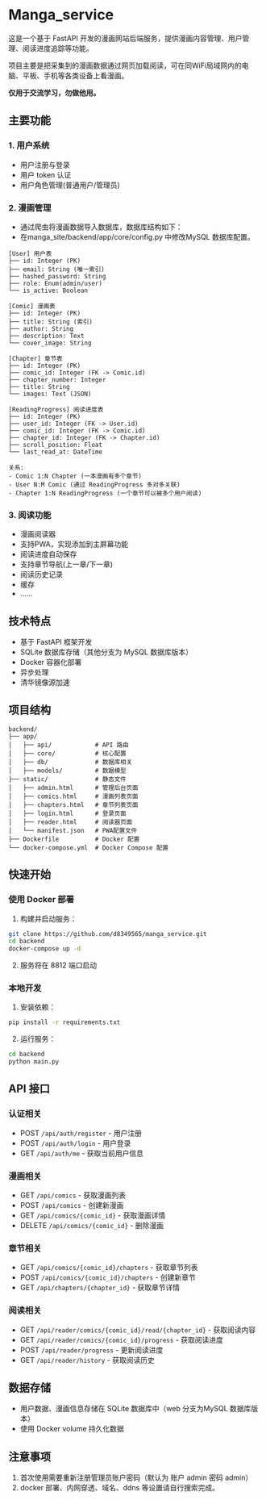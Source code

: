 # Manga_service

这是一个基于 FastAPI 开发的漫画网站后端服务，提供漫画内容管理、用户管理、阅读进度追踪等功能。

项目主要是把采集到的漫画数据通过网页加载阅读，可在同WiFi局域网内的电脑、平板、手机等各类设备上看漫画。

**仅用于交流学习，勿做他用。**

## 主要功能

### 1. 用户系统

- 用户注册与登录
- 用户 token 认证
- 用户角色管理(普通用户/管理员)

### 2. 漫画管理

- 通过爬虫将漫画数据导入数据库，数据库结构如下：
- 在manga_site/backend/app/core/config.py 中修改MySQL 数据库配置。
```
[User] 用户表
├── id: Integer (PK)
├── email: String (唯一索引)
├── hashed_password: String
├── role: Enum(admin/user)
└── is_active: Boolean

[Comic] 漫画表
├── id: Integer (PK)
├── title: String (索引)
├── author: String
├── description: Text
└── cover_image: String

[Chapter] 章节表
├── id: Integer (PK)
├── comic_id: Integer (FK -> Comic.id)
├── chapter_number: Integer
├── title: String
└── images: Text (JSON)

[ReadingProgress] 阅读进度表
├── id: Integer (PK)
├── user_id: Integer (FK -> User.id)
├── comic_id: Integer (FK -> Comic.id)
├── chapter_id: Integer (FK -> Chapter.id)
├── scroll_position: Float
└── last_read_at: DateTime

关系:
- Comic 1:N Chapter (一本漫画有多个章节)
- User N:M Comic (通过 ReadingProgress 多对多关联)
- Chapter 1:N ReadingProgress (一个章节可以被多个用户阅读)
```
### 3. 阅读功能

- 漫画阅读器
- 支持PWA，实现添加到主屏幕功能
- 阅读进度自动保存
- 支持章节导航(上一章/下一章)
- 阅读历史记录
- 缓存
- ......

## 技术特点

- 基于 FastAPI 框架开发
- SQLite 数据库存储（其他分支为 MySQL 数据库版本）
- Docker 容器化部署
- 异步处理
- 清华镜像源加速

## 项目结构

```
backend/
├── app/
│   ├── api/            # API 路由
│   ├── core/           # 核心配置
│   ├── db/             # 数据库相关
│   ├── models/         # 数据模型
├── static/             # 静态文件
│   ├── admin.html      # 管理后台页面
│   ├── comics.html     # 漫画列表页面
│   ├── chapters.html   # 章节列表页面
│   ├── login.html      # 登录页面
│   ├── reader.html     # 阅读器页面
│   └── manifest.json   # PWA配置文件
├── Dockerfile          # Docker 配置
└── docker-compose.yml  # Docker Compose 配置
```

## 快速开始

### 使用 Docker 部署

1. 构建并启动服务：
```bash
git clone https://github.com/d8349565/manga_service.git
cd backend
docker-compose up -d
```

2. 服务将在 8812 端口启动

### 本地开发

1. 安装依赖：
```bash
pip install -r requirements.txt
```

2. 运行服务：
```bash
cd backend
python main.py
```

## API 接口

### 认证相关
- POST `/api/auth/register` - 用户注册
- POST `/api/auth/login` - 用户登录
- GET `/api/auth/me` - 获取当前用户信息

### 漫画相关
- GET `/api/comics` - 获取漫画列表
- POST `/api/comics` - 创建新漫画
- GET `/api/comics/{comic_id}` - 获取漫画详情
- DELETE `/api/comics/{comic_id}` - 删除漫画

### 章节相关
- GET `/api/comics/{comic_id}/chapters` - 获取章节列表
- POST `/api/comics/{comic_id}/chapters` - 创建新章节
- GET `/api/chapters/{chapter_id}` - 获取章节详情

### 阅读相关
- GET `/api/reader/comics/{comic_id}/read/{chapter_id}` - 获取阅读内容
- GET `/api/reader/comics/{comic_id}/progress` - 获取阅读进度
- POST `/api/reader/progress` - 更新阅读进度
- GET `/api/reader/history` - 获取阅读历史

## 数据存储

- 用户数据、漫画信息存储在 SQLite 数据库中（web 分支为MySQL 数据库版本）
- 使用 Docker volume 持久化数据

## 注意事项

1. 首次使用需要重新注册管理员账户密码（默认为 账户 admin 密码 admin）
1. docker 部署、内网穿透、域名、ddns 等设置请自行搜索完成。
